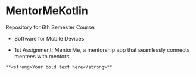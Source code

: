 # MentorMeKotlin
Repository for 6th Semester Course:

- Software for Mobile Devices

- 1st Assignment: MentorMe, a mentorship app that seamlessly connects mentees with mentors.
```
**<strong>Your bold text here</strong>**
```
